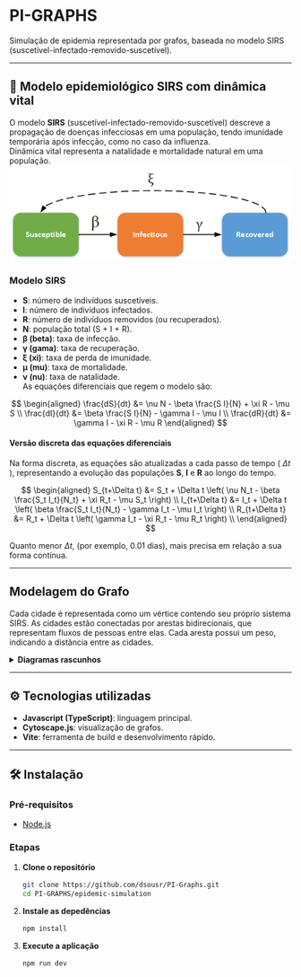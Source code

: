 # PI-GRAPHS
Simulação de epidemia representada por grafos, baseada no modelo SIRS (suscetível-infectado-removido-suscetível).

---

## 🧬 Modelo epidemiológico SIRS com dinâmica vital
O modelo **SIRS** (suscetível-infectado-removido-suscetível) descreve a propagação de doenças infecciosas em uma população, tendo imunidade temporária após infecção, como no caso da influenza. <br/>
Dinâmica vital representa a natalidade e mortalidade natural em uma população.
![SIRS-model](docs/images/SIR-SIRS.png)

### Modelo SIRS
- **S**: número de indivíduos suscetíveis.
- **I**: número de indivíduos infectados.
- **R**: número de indivíduos removidos (ou recuperados).
- **N**: população total (S + I + R).
- **β (beta)**: taxa de infecção.  
- **γ (gama)**: taxa de recuperação.  
- **ξ (xi)**: taxa de perda de imunidade.  
- **μ (mu)**: taxa de mortalidade.  
- **ν (nu)**: taxa de natalidade.  
As equações diferenciais que regem o modelo são:

$$
\begin{aligned}
\frac{dS}{dt} &= \nu N - \beta \frac{S I}{N} + \xi R - \mu S \\
\frac{dI}{dt} &= \beta \frac{S I}{N} - \gamma I - \mu I \\
\frac{dR}{dt} &= \gamma I - \xi R - \mu R
\end{aligned}
$$

#### Versão discreta das equações diferenciais
Na forma discreta, as equações são atualizadas a cada passo de tempo \( $\Delta t$ \), representando a evolução das populações **S**, **I** e **R** ao longo do tempo.

$$
\begin{aligned}
S_{t+\Delta t} &= S_t + \Delta t \left( \nu N_t - \beta \frac{S_t I_t}{N_t} + \xi R_t - \mu S_t \right) \\
I_{t+\Delta t} &= I_t + \Delta t \left( \beta \frac{S_t I_t}{N_t} - \gamma I_t - \mu I_t \right) \\
R_{t+\Delta t} &= R_t + \Delta t \left( \gamma I_t - \xi R_t - \mu R_t \right) \\
\end{aligned}
$$

Quanto menor $\Delta t$, (por exemplo, 0.01 dias), mais precisa em relação a sua forma contínua.

---

## Modelagem do Grafo
Cada cidade é representada como um vértice contendo seu próprio sistema SIRS. As cidades estão conectadas por arestas bidirecionais, que representam fluxos de pessoas entre elas. Cada aresta possui um peso, indicando a distância entre as cidades.
<details>
    <summary><b>Diagramas rascunhos</b></summary>
    <img src="docs/images/grafo-rascunho1.png" alt="Grafo Rascunho 1">
    <img src="docs/images/grafo-rascunho2.png" alt="Grafo Rascunho 2">
</details>

---

## ⚙ Tecnologias utilizadas
- **Javascript (TypeScript)**: linguagem principal.
- **Cytoscape.js**: visualização de grafos.
- **Vite**: ferramenta de build e desenvolvimento rápido.

---

## 🛠 Instalação
### Pré-requisitos
- [Node.js](https://nodejs.org/en/download)
### Etapas
1. **Clone o repositório**
   ```bash
   git clone https://github.com/dsousr/PI-Graphs.git
   cd PI-GRAPHS/epidemic-simulation
   ```
2. **Instale as depedências** <br>
    ```bash
    npm install
    ```
3. **Execute a aplicação**
   ```bash
   npm run dev
   ```
